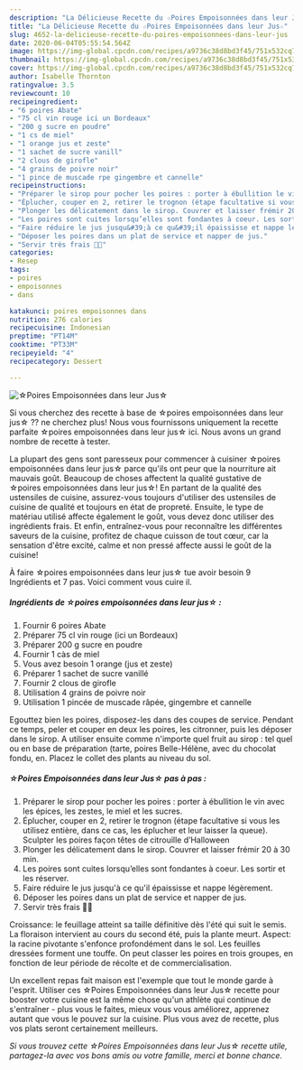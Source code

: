 ```yaml
---
description: "La Délicieuse Recette du ☆Poires Empoisonnées dans leur Jus☆"
title: "La Délicieuse Recette du ☆Poires Empoisonnées dans leur Jus☆"
slug: 4652-la-delicieuse-recette-du-poires-empoisonnees-dans-leur-jus
date: 2020-06-04T05:55:54.564Z
image: https://img-global.cpcdn.com/recipes/a9736c38d8bd3f45/751x532cq70/☆poires-empoisonnees-dans-leur-jus☆-photo-principale-de-la-recette.jpg
thumbnail: https://img-global.cpcdn.com/recipes/a9736c38d8bd3f45/751x532cq70/☆poires-empoisonnees-dans-leur-jus☆-photo-principale-de-la-recette.jpg
cover: https://img-global.cpcdn.com/recipes/a9736c38d8bd3f45/751x532cq70/☆poires-empoisonnees-dans-leur-jus☆-photo-principale-de-la-recette.jpg
author: Isabelle Thornton
ratingvalue: 3.5
reviewcount: 10
recipeingredient:
- "6 poires Abate"
- "75 cl vin rouge ici un Bordeaux"
- "200 g sucre en poudre"
- "1 cs de miel"
- "1 orange jus et zeste"
- "1 sachet de sucre vanill"
- "2 clous de girofle"
- "4 grains de poivre noir"
- "1 pince de muscade rpe gingembre et cannelle"
recipeinstructions:
- "Préparer le sirop pour pocher les poires : porter à ébullition le vin avec les épices, les zestes, le miel et les sucres."
- "Éplucher, couper en 2, retirer le trognon (étape facultative si vous les utilisez entière, dans ce cas, les éplucher et leur laisser la queue). Sculpter les poires façon têtes de citrouille d’Halloween"
- "Plonger les délicatement dans le sirop. Couvrer et laisser frémir 20 à 30 min."
- "Les poires sont cuites lorsqu’elles sont fondantes à coeur. Les sortir et les réserver."
- "Faire réduire le jus jusqu&#39;à ce qu&#39;il épaississe et nappe légèrement."
- "Déposer les poires dans un plat de service et napper de jus."
- "Servir très frais 🎃😋"
categories:
- Resep
tags:
- poires
- empoisonnes
- dans

katakunci: poires empoisonnes dans 
nutrition: 276 calories
recipecuisine: Indonesian
preptime: "PT14M"
cooktime: "PT33M"
recipeyield: "4"
recipecategory: Dessert

---
```



![☆Poires Empoisonnées dans leur Jus☆](https://img-global.cpcdn.com/recipes/a9736c38d8bd3f45/751x532cq70/☆poires-empoisonnees-dans-leur-jus☆-photo-principale-de-la-recette.jpg)

Si vous cherchez des recette à base de ☆poires empoisonnées dans leur jus☆ ?? ne cherchez plus! Nous vous fournissons uniquement la recette parfaite ☆poires empoisonnées dans leur jus☆ ici. Nous avons un grand nombre de recette à tester.

La plupart des gens sont paresseux pour commencer à cuisiner ☆poires empoisonnées dans leur jus☆ parce qu'ils ont peur que la nourriture ait mauvais goût. Beaucoup de choses affectent la qualité gustative de ☆poires empoisonnées dans leur jus☆! En partant de la qualité des ustensiles de cuisine, assurez-vous toujours d'utiliser des ustensiles de cuisine de qualité et toujours en état de propreté. Ensuite, le type de matériau utilisé affecte également le goût, vous devez donc utiliser des ingrédients frais. Et enfin, entraînez-vous pour reconnaître les différentes saveurs de la cuisine, profitez de chaque cuisson de tout cœur, car la sensation d'être excité, calme et non pressé affecte aussi le goût de la cuisine!

<!--inarticleads1-->

À faire ☆poires empoisonnées dans leur jus☆ tue avoir besoin 9 Ingrédients et 7 pas. Voici comment vous cuire il.

##### Ingrédients de ☆poires empoisonnées dans leur jus☆ :

1. Fournir 6 poires Abate
1. Préparer 75 cl vin rouge (ici un Bordeaux)
1. Préparer 200 g sucre en poudre
1. Fournir 1 càs de miel
1. Vous avez besoin 1 orange (jus et zeste)
1. Préparer 1 sachet de sucre vanillé
1. Fournir 2 clous de girofle
1. Utilisation 4 grains de poivre noir
1. Utilisation 1 pincée de muscade râpée, gingembre et cannelle


Egouttez bien les poires, disposez-les dans des coupes de service. Pendant ce temps, peler et couper en deux les poires, les citronner, puis les déposer dans le sirop. A utiliser ensuite comme n&#39;importe quel fruit au sirop : tel quel ou en base de préparation (tarte, poires Belle-Hélène, avec du chocolat fondu, en. Placez le collet des plants au niveau du sol. 

<!--inarticleads2-->

##### ☆Poires Empoisonnées dans leur Jus☆ pas à pas :

1. Préparer le sirop pour pocher les poires : porter à ébullition le vin avec les épices, les zestes, le miel et les sucres.
1. Éplucher, couper en 2, retirer le trognon (étape facultative si vous les utilisez entière, dans ce cas, les éplucher et leur laisser la queue). Sculpter les poires façon têtes de citrouille d’Halloween
1. Plonger les délicatement dans le sirop. Couvrer et laisser frémir 20 à 30 min.
1. Les poires sont cuites lorsqu’elles sont fondantes à coeur. Les sortir et les réserver.
1. Faire réduire le jus jusqu&#39;à ce qu&#39;il épaississe et nappe légèrement.
1. Déposer les poires dans un plat de service et napper de jus.
1. Servir très frais 🎃😋


Croissance: le feuillage atteint sa taille définitive dès l&#39;été qui suit le semis. La floraison intervient au cours du second été, puis la plante meurt. Aspect: la racine pivotante s&#39;enfonce profondément dans le sol. Les feuilles dressées forment une touffe. On peut classer les poires en trois groupes, en fonction de leur période de récolte et de commercialisation. 

<!--inarticleads1-->

<p>
Un excellent repas fait maison est l'exemple que tout le monde garde à l'esprit. Utiliser ces ☆Poires Empoisonnées dans leur Jus☆ recette pour booster votre cuisine est la même chose qu'un athlète qui continue de s'entraîner - plus vous le faites, mieux vous vous améliorez, apprenez autant que vous le pouvez sur la cuisine. Plus vous avez de recette, plus vos plats seront certainement meilleurs.
</p>

<p>
<i>Si vous trouvez cette ☆Poires Empoisonnées dans leur Jus☆ recette utile, partagez-la avec vos bons amis ou votre famille, merci et bonne chance.</i>
</p>
